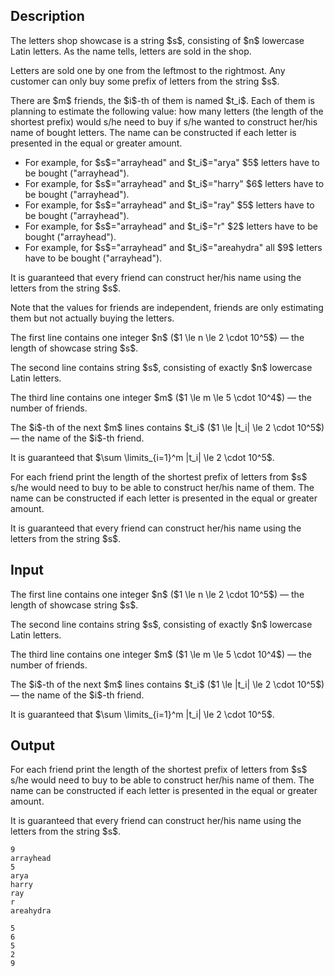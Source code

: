 ## Description

<div><p>The letters shop showcase is a string $s$, consisting of $n$ lowercase Latin letters. As the name tells, letters are sold in the shop.</p><p>Letters are sold one by one from the leftmost to the rightmost. Any customer can only buy some prefix of letters from the string $s$.</p><p>There are $m$ friends, the $i$-th of them is named $t_i$. Each of them is planning to estimate the following value: how many letters (the length of the shortest prefix) would s/he need to buy if s/he wanted to construct her/his name of bought letters. The name can be constructed if each letter is presented in the equal or greater amount.</p><ul> <li> For example, for $s$="<span class="tex-font-style-tt">arrayhead</span>" and $t_i$="<span class="tex-font-style-tt">arya</span>" $5$ letters have to be bought ("<span class="tex-font-style-tt"><span class="tex-font-style-bf">array</span>head</span>"). </li><li> For example, for $s$="<span class="tex-font-style-tt">arrayhead</span>" and $t_i$="<span class="tex-font-style-tt">harry</span>" $6$ letters have to be bought ("<span class="tex-font-style-tt"><span class="tex-font-style-bf">arrayh</span>ead</span>"). </li><li> For example, for $s$="<span class="tex-font-style-tt">arrayhead</span>" and $t_i$="<span class="tex-font-style-tt">ray</span>" $5$ letters have to be bought ("<span class="tex-font-style-tt"><span class="tex-font-style-bf">array</span>head</span>"). </li><li> For example, for $s$="<span class="tex-font-style-tt">arrayhead</span>" and $t_i$="<span class="tex-font-style-tt">r</span>" $2$ letters have to be bought ("<span class="tex-font-style-tt"><span class="tex-font-style-bf">ar</span>rayhead</span>"). </li><li> For example, for $s$="<span class="tex-font-style-tt">arrayhead</span>" and $t_i$="<span class="tex-font-style-tt">areahydra</span>" all $9$ letters have to be bought ("<span class="tex-font-style-tt"><span class="tex-font-style-bf">arrayhead</span></span>"). </li></ul><p>It is guaranteed that every friend can construct her/his name using the letters from the string $s$.</p><p>Note that the values for friends are independent, friends are only estimating them but not actually buying the letters.</p></div><div class="input-specification"><p>The first line contains one integer $n$ ($1 \le n \le 2 \cdot 10^5$) — the length of showcase string $s$.</p><p>The second line contains string $s$, consisting of exactly $n$ lowercase Latin letters.</p><p>The third line contains one integer $m$ ($1 \le m \le 5 \cdot 10^4$) — the number of friends.</p><p>The $i$-th of the next $m$ lines contains $t_i$ ($1 \le |t_i| \le 2 \cdot 10^5$) — the name of the $i$-th friend.</p><p>It is guaranteed that $\sum \limits_{i=1}^m |t_i| \le 2 \cdot 10^5$.</p></div><div class="output-specification"><p>For each friend print the length of the shortest prefix of letters from $s$ s/he would need to buy to be able to construct her/his name of them. The name can be constructed if each letter is presented in the equal or greater amount.</p><p>It is guaranteed that every friend can construct her/his name using the letters from the string $s$.</p></div>

## Input

<p>The first line contains one integer $n$ ($1 \le n \le 2 \cdot 10^5$) — the length of showcase string $s$.</p><p>The second line contains string $s$, consisting of exactly $n$ lowercase Latin letters.</p><p>The third line contains one integer $m$ ($1 \le m \le 5 \cdot 10^4$) — the number of friends.</p><p>The $i$-th of the next $m$ lines contains $t_i$ ($1 \le |t_i| \le 2 \cdot 10^5$) — the name of the $i$-th friend.</p><p>It is guaranteed that $\sum \limits_{i=1}^m |t_i| \le 2 \cdot 10^5$.</p>

## Output

<p>For each friend print the length of the shortest prefix of letters from $s$ s/he would need to buy to be able to construct her/his name of them. The name can be constructed if each letter is presented in the equal or greater amount.</p><p>It is guaranteed that every friend can construct her/his name using the letters from the string $s$.</p>





```input1
9
arrayhead
5
arya
harry
ray
r
areahydra
```




```output1
5
6
5
2
9
```


